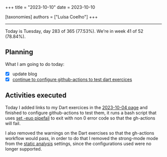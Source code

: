 +++
title = "2023-10-10"
date = 2023-10-10

[taxonomies]
authors = ["Luísa Coelho"]
+++

---

Today is Tuesday, day 283 of 365 (77.53%). We're in week 41 of 52 (78.84%). 

## Planning

What I am going to do today: 

- [x] update blog
- [x] [continue to configure github-actions to test dart exercices](https://github.com/LuCCoelho/Exercism-Solutions/issues/1)

## Activities executed

Today I added links to my Dart exercices in the [2023-10-04 page](https://github.com/OmnicodeSolutions/worklog-luisa/blob/main/content/blog/2023-10-04.md) and finished to configure github-actions to test them, it runs a bash script that uses [set -euo pipefail](https://dougrichardson.us/notes/fail-fast-bash-scripting.html) to exit with non 0 error code so that the gh-actions will fail.

I also removed the warnings on the Dart exercises so that the gh-actions workflow would pass, in order to do that I removed the strong-mode mode from the [static analysis](https://dart.dev/tools/analysis) settings, since the configurations used were no longer supported.